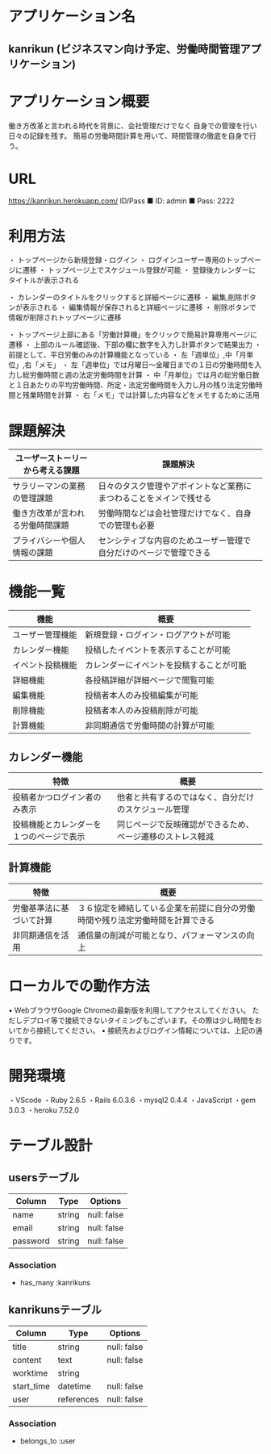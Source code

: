 # アプリケーション名
## kanrikun (ビジネスマン向け予定、労働時間管理アプリケーション)

# アプリケーション概要

働き方改革と言われる時代を背景に、会社管理だけでなく
自身での管理を行い日々の記録を残す。
簡易の労働時間計算を用いて、時間管理の徹底を自身で行う。

# URL
 https://kanrikun.herokuapp.com/
 ID/Pass
■       ID: admin
■       Pass: 2222

# 利用方法
・   トップページから新規登録・ログイン
・   ログインユーザー専用のトップページに遷移
・   トップページ上でスケジュール登録が可能
・   登録後カレンダーにタイトルが表示される


・   カレンダーのタイトルをクリックすると詳細ページに遷移
・   編集,削除ボタンが表示される
・   編集情報が保存されると詳細ページに遷移
・   削除ボタンで情報が削除されトップページに遷移


・   トップページ上部にある「労働計算機」をクリックで簡易計算専用ページに遷移
・   上部のルール確認後、下部の欄に数字を入力し計算ボタンで結果出力
・   前提として、平日労働のみの計算機能となっている
・   左「週単位」,中「月単位」,右「メモ」
・   左「週単位」では月曜日〜金曜日までの１日の労働時間を入力し総労働時間と週の法定労働時間を計算
・   中「月単位」では月の総労働日数と１日あたりの平均労働時間、所定・法定労働時間を入力し月の残り法定労働時間と残業時間を計算
・   右「メモ」では計算した内容などをメモするために活用



# 課題解決

| ユーザーストーリーから考える課題  |  課題解決                                                           |
| ----------------------------------|  ------------------------------------------------------------------ |
| サラリーマンの業務の管理課題      |  日々のタスク管理やアポイントなど業務にまつわることをメインで残せる |
| 働き方改革が言われる労働時間課題  |  労働時間などは会社管理だけでなく、自身での管理も必要               |
| プライバシーや個人情報の課題      |  センシティブな内容のためユーザー管理で自分だけのページで管理できる |

# 機能一覧

| 機能                 |  概要                                     |
| -------------------- |  ---------------------------------------- |
| ユーザー管理機能     |  新規登録・ログイン・ログアウトが可能     |
| カレンダー機能       |  投稿したイベントを表示することが可能     |
| イベント投稿機能     |  カレンダーにイベントを投稿することが可能 |
| 詳細機能             |  各投稿詳細が詳細ページで閲覧可能         |
| 編集機能             |  投稿者本人のみ投稿編集が可能             |
| 削除機能             |  投稿者本人のみ投稿削除が可能             |
| 計算機能             |  非同期通信で労働時間の計算が可能         |

## カレンダー機能

| 特徴                                       |  概要                                                         |
| ------------------------------------------ |  ------------------------------------------------------------ |
| 投稿者かつログイン者のみ表示               |  他者と共有するのではなく、自分だけのスケジュール管理         |
| 投稿機能とカレンダーを１つのページで表示   |  同じページで反映確認ができるため、ページ遷移のストレス軽減   |


## 計算機能

| 特徴                          |  概要                                                                           |
| ----------------------------- |  ------------------------------------------------------------------------------ | 
| 労働基準法に基づいて計算      |  ３６協定を締結している企業を前提に自分の労働時間や残り法定労働時間を計算できる |
| 非同期通信を活用              |  通信量の削減が可能となり、パフォーマンスの向上                                 |


# ローカルでの動作方法
•  WebブラウザGoogle Chromeの最新版を利用してアクセスしてください。
         ただしデプロイ等で接続できないタイミングもございます。その際は少し時間をおいてから接続してください。
•  接続先およびログイン情報については、上記の通りです。



# 開発環境
・VScode
・Ruby 2.6.5
・Rails 6.0.3.6
・mysql2 0.4.4
・JavaScript
・gem 3.0.3
・heroku 7.52.0


# テーブル設計

## usersテーブル

| Column     | Type   | Options     |
| ---------- | ------ | ----------- |
| name       | string | null: false |
| email      | string | null: false |
| password   | string | null: false |


### Association
- has_many :kanrikuns


## kanrikunsテーブル

| Column    | Type       | Options     |
| --------- | ---------- | ----------- |
| title     | string     | null: false |
| content   | text       | null: false |
| worktime  | string     |             |
| start_time| datetime   | null: false |
| user      | references | null: false |


### Association
- belongs_to :user